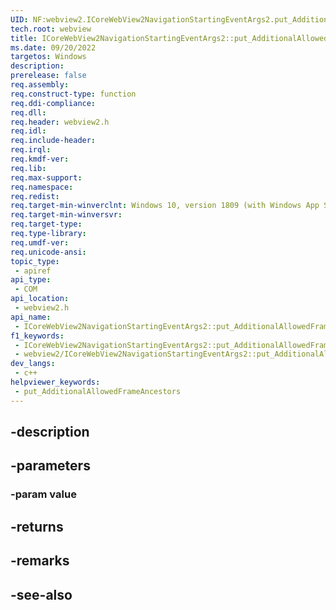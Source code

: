 ```yaml
---
UID: NF:webview2.ICoreWebView2NavigationStartingEventArgs2.put_AdditionalAllowedFrameAncestors
tech.root: webview
title: ICoreWebView2NavigationStartingEventArgs2::put_AdditionalAllowedFrameAncestors
ms.date: 09/20/2022
targetos: Windows
description: 
prerelease: false
req.assembly: 
req.construct-type: function
req.ddi-compliance: 
req.dll: 
req.header: webview2.h
req.idl: 
req.include-header: 
req.irql: 
req.kmdf-ver: 
req.lib: 
req.max-support: 
req.namespace: 
req.redist: 
req.target-min-winverclnt: Windows 10, version 1809 (with Windows App SDK 1.1 or later)
req.target-min-winversvr: 
req.target-type: 
req.type-library: 
req.umdf-ver: 
req.unicode-ansi: 
topic_type:
 - apiref
api_type:
 - COM
api_location:
 - webview2.h
api_name:
 - ICoreWebView2NavigationStartingEventArgs2::put_AdditionalAllowedFrameAncestors
f1_keywords:
 - ICoreWebView2NavigationStartingEventArgs2::put_AdditionalAllowedFrameAncestors
 - webview2/ICoreWebView2NavigationStartingEventArgs2::put_AdditionalAllowedFrameAncestors
dev_langs:
 - c++
helpviewer_keywords:
 - put_AdditionalAllowedFrameAncestors
---
```


## -description

## -parameters

### -param value

## -returns

## -remarks

## -see-also


